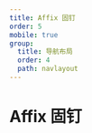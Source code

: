 ```yaml
---
title: Affix 固钉
order: 5
mobile: true
group:
  title: 导航布局
  order: 4
  path: navlayout
---
```


# Affix 固钉

<code src="../demo/Affix.tsx"></code>
<API src="../src/Affix.tsx"></API>
